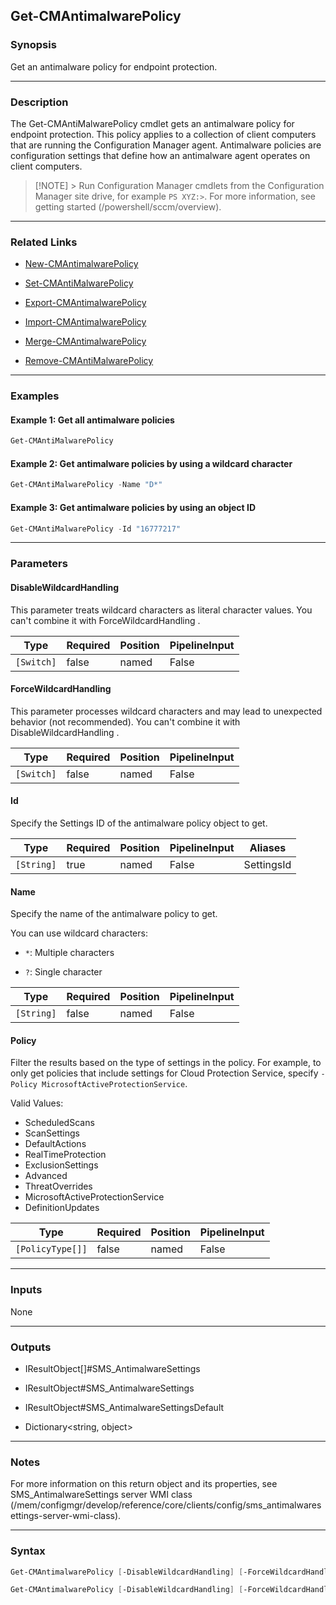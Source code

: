 Get-CMAntimalwarePolicy
-----------------------




### Synopsis
Get an antimalware policy for endpoint protection.



---


### Description

The Get-CMAntiMalwarePolicy cmdlet gets an antimalware policy for endpoint protection. This policy applies to a collection of client computers that are running the Configuration Manager agent. Antimalware policies are configuration settings that define how an antimalware agent operates on client computers.



> [!NOTE] > Run Configuration Manager cmdlets from the Configuration Manager site drive, for example `PS XYZ:>`. For more information, see getting started (/powershell/sccm/overview).



---


### Related Links
* [New-CMAntimalwarePolicy](New-CMAntimalwarePolicy)



* [Set-CMAntiMalwarePolicy](Set-CMAntiMalwarePolicy)



* [Export-CMAntimalwarePolicy](Export-CMAntimalwarePolicy)



* [Import-CMAntimalwarePolicy](Import-CMAntimalwarePolicy)



* [Merge-CMAntimalwarePolicy](Merge-CMAntimalwarePolicy)



* [Remove-CMAntiMalwarePolicy](Remove-CMAntiMalwarePolicy)





---


### Examples
#### Example 1: Get all antimalware policies
```PowerShell
Get-CMAntiMalwarePolicy
```

#### Example 2: Get antimalware policies by using a wildcard character
```PowerShell
Get-CMAntiMalwarePolicy -Name "D*"
```

#### Example 3: Get antimalware policies by using an object ID
```PowerShell
Get-CMAntiMalwarePolicy -Id "16777217"
```



---


### Parameters
#### **DisableWildcardHandling**

This parameter treats wildcard characters as literal character values. You can't combine it with ForceWildcardHandling .






|Type      |Required|Position|PipelineInput|
|----------|--------|--------|-------------|
|`[Switch]`|false   |named   |False        |



#### **ForceWildcardHandling**

This parameter processes wildcard characters and may lead to unexpected behavior (not recommended). You can't combine it with DisableWildcardHandling .






|Type      |Required|Position|PipelineInput|
|----------|--------|--------|-------------|
|`[Switch]`|false   |named   |False        |



#### **Id**

Specify the Settings ID of the antimalware policy object to get.






|Type      |Required|Position|PipelineInput|Aliases   |
|----------|--------|--------|-------------|----------|
|`[String]`|true    |named   |False        |SettingsId|



#### **Name**

Specify the name of the antimalware policy to get.


You can use wildcard characters:


* `*`: Multiple characters


* `?`: Single character






|Type      |Required|Position|PipelineInput|
|----------|--------|--------|-------------|
|`[String]`|false   |named   |False        |



#### **Policy**

Filter the results based on the type of settings in the policy. For example, to only get policies that include settings for Cloud Protection Service, specify `-Policy MicrosoftActiveProtectionService`.



Valid Values:

* ScheduledScans
* ScanSettings
* DefaultActions
* RealTimeProtection
* ExclusionSettings
* Advanced
* ThreatOverrides
* MicrosoftActiveProtectionService
* DefinitionUpdates






|Type            |Required|Position|PipelineInput|
|----------------|--------|--------|-------------|
|`[PolicyType[]]`|false   |named   |False        |





---


### Inputs
None





---


### Outputs
* IResultObject[]#SMS_AntimalwareSettings


* IResultObject#SMS_AntimalwareSettings


* IResultObject#SMS_AntimalwareSettingsDefault


* Dictionary<string, object>






---


### Notes
For more information on this return object and its properties, see SMS_AntimalwareSettings server WMI class (/mem/configmgr/develop/reference/core/clients/config/sms_antimalwaresettings-server-wmi-class).



---


### Syntax
```PowerShell
Get-CMAntimalwarePolicy [-DisableWildcardHandling] [-ForceWildcardHandling] -Id <String> [-Policy {ScheduledScans | ScanSettings | DefaultActions | RealTimeProtection | ExclusionSettings | Advanced | ThreatOverrides | MicrosoftActiveProtectionService | DefinitionUpdates}] [<CommonParameters>]
```
```PowerShell
Get-CMAntimalwarePolicy [-DisableWildcardHandling] [-ForceWildcardHandling] [-Name <String>] [-Policy {ScheduledScans | ScanSettings | DefaultActions | RealTimeProtection | ExclusionSettings | Advanced | ThreatOverrides | MicrosoftActiveProtectionService | DefinitionUpdates}] [<CommonParameters>]
```
